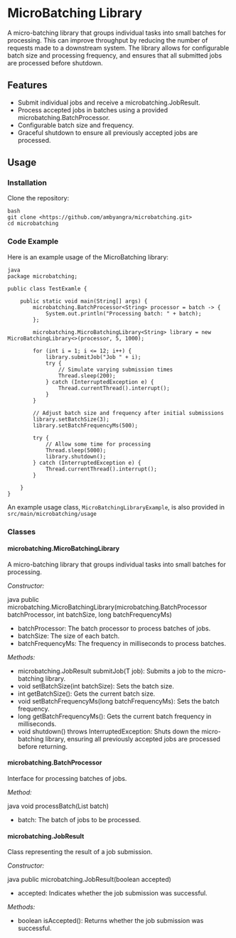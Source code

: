 # MicroBatching Library

A micro-batching library that groups individual tasks into small batches for processing. This can improve throughput by
reducing the number of requests made to a downstream system. The library allows for configurable batch size and
processing frequency, and ensures that all submitted jobs are processed before shutdown.

## Features

- Submit individual jobs and receive a microbatching.JobResult.
- Process accepted jobs in batches using a provided microbatching.BatchProcessor.
- Configurable batch size and frequency.
- Graceful shutdown to ensure all previously accepted jobs are processed.

## Usage

### Installation

Clone the repository:

```
bash
git clone <https://github.com/ambyangra/microbatching.git>
cd microbatching
```

### Code Example

Here is an example usage of the MicroBatching library:
```
java
package microbatching;

public class TestExamle {

    public static void main(String[] args) {
        microbatching.BatchProcessor<String> processor = batch -> {
            System.out.println("Processing batch: " + batch);
        };

        microbatching.MicroBatchingLibrary<String> library = new MicroBatchingLibrary<>(processor, 5, 1000);

        for (int i = 1; i <= 12; i++) {
            library.submitJob("Job " + i);
            try {
                // Simulate varying submission times
                Thread.sleep(200);
            } catch (InterruptedException e) {
                Thread.currentThread().interrupt();
            }
        }

        // Adjust batch size and frequency after initial submissions
        library.setBatchSize(3);
        library.setBatchFrequencyMs(500);

        try {
            // Allow some time for processing
            Thread.sleep(5000);
            library.shutdown();
        } catch (InterruptedException e) {
            Thread.currentThread().interrupt();
        }

    }
}
```
An example usage class, `MicroBatchingLibraryExample`, is also provided in `src/main/microbatching/usage`

### Classes

#### microbatching.MicroBatchingLibrary

A micro-batching library that groups individual tasks into small batches for processing.

*Constructor:*

java
public microbatching.MicroBatchingLibrary(microbatching.BatchProcessor<T> batchProcessor, int batchSize, long
batchFrequencyMs)

- batchProcessor: The batch processor to process batches of jobs.
- batchSize: The size of each batch.
- batchFrequencyMs: The frequency in milliseconds to process batches.

*Methods:*

- microbatching.JobResult<T> submitJob(T job): Submits a job to the micro-batching library.
- void setBatchSize(int batchSize): Sets the batch size.
- int getBatchSize(): Gets the current batch size.
- void setBatchFrequencyMs(long batchFrequencyMs): Sets the batch frequency.
- long getBatchFrequencyMs(): Gets the current batch frequency in milliseconds.
- void shutdown() throws InterruptedException: Shuts down the micro-batching library, ensuring all previously accepted
  jobs are processed before returning.

#### microbatching.BatchProcessor

Interface for processing batches of jobs.

*Method:*

java
void processBatch(List<T> batch)

- batch: The batch of jobs to be processed.

#### microbatching.JobResult

Class representing the result of a job submission.

*Constructor:*

java
public microbatching.JobResult(boolean accepted)

- accepted: Indicates whether the job submission was successful.

*Methods:*

- boolean isAccepted(): Returns whether the job submission was successful.
